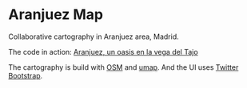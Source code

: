 Aranjuez Map
============

Collaborative cartography in Aranjuez area, Madrid.

The code in action: [Aranjuez, un oasis en la vega del Tajo](http://aranjuez.surcosurbanos.es/)

The cartography is build with [OSM](http://openstreetmap.org) and [umap](http://umap.openstreetmap.fr). And the UI uses [Twitter Bootstrap](http://getbootstrap.com).
